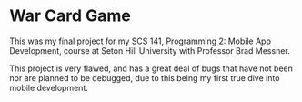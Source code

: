# War Card Game
This was my final project for my SCS 141, Programming 2: Mobile App Development, course at Seton Hill University with Professor Brad Messner. 

This project is very flawed, and has a great deal of bugs that have not been nor are planned to be debugged, due to this being my first true dive into mobile development.
